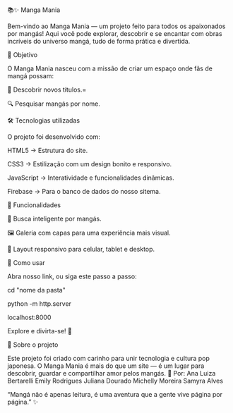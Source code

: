📚✨ Manga Mania

Bem-vindo ao Manga Mania — um projeto feito para todos os apaixonados por mangás!
Aqui você pode explorar, descobrir e se encantar com obras incríveis do universo mangá, tudo de forma prática e divertida.

🎯 Objetivo

O Manga Mania nasceu com a missão de criar um espaço onde fãs de mangá possam:

📖 Descobrir novos títulos.=

🔍 Pesquisar mangás por nome.

🛠️ Tecnologias utilizadas

O projeto foi desenvolvido com:

HTML5 → Estrutura do site.

CSS3 → Estilização com um design bonito e responsivo.

JavaScript → Interatividade e funcionalidades dinâmicas.

Firebase → Para o banco de dados do nosso sitema.

📸 Funcionalidades

🔎 Busca inteligente por mangás.

🖼️ Galeria com capas para uma experiência mais visual.

📱 Layout responsivo para celular, tablet e desktop.

🚀 Como usar

Abra nosso link, ou siga este passo a passo:

cd "nome da pasta"

python -m http.server

localhost:8000


Explore e divirta-se! 🎉

🌟 Sobre o projeto

Este projeto foi criado com carinho para unir tecnologia e cultura pop japonesa.
O Manga Mania é mais do que um site — é um lugar para descobrir, guardar e compartilhar amor pelos mangás. 💖
Por:
Ana Luiza Bertarelli
Emily Rodrigues
Juliana Dourado
Michelly Moreira
Samyra Alves

“Mangá não é apenas leitura, é uma aventura que a gente vive página por página.” ✨
